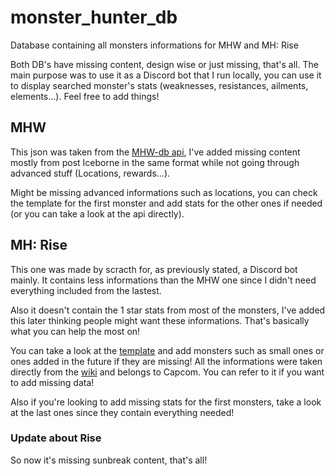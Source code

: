 # monster_hunter_db
Database containing all monsters informations for MHW and MH: Rise

Both DB's have missing content, design wise or just missing, that's all. The main purpose was to use it as a Discord bot that I run locally, you can use it to display searched monster's stats (weaknesses, resistances, ailments, elements...).
Feel free to add things!

## MHW
This json was taken from the [MHW-db api](https://docs.mhw-db.com/), I've added missing content mostly from post Iceborne in the same format while not going through advanced stuff (Locations, rewards...).

Might be missing advanced informations such as locations, you can check the template for the first monster and add stats for the other ones if needed (or you can take a look at the api directly).

## MH: Rise
This one was made by scracth for, as previously stated, a Discord bot mainly. It contains less informations than the MHW one since I didn't need everything included from the lastest.

Also it doesn't contain the 1 star stats from most of the monsters, I've added this later thinking people might want these informations. That's basically what you can help the most on!

You can take a look at the [template](./rise_template.json) and add monsters such as small ones or ones added in the future if they are missing!
All the informations were taken directly from the [wiki](https://monsterhunterrise.wiki.fextralife.com/Monster+Hunter+Rise+Wiki) and belongs to Capcom. You can refer to it if you want to add missing data!

Also if you're looking to add missing stats for the first monsters, take a look at the last ones since they contain everything needed!

### Update about Rise
So now it's missing sunbreak content, that's all!
